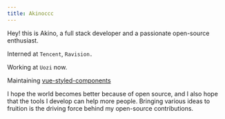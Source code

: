 ```yaml
---
title: Akinoccc
---
```

Hey! this is Akino, a full stack developer and a passionate open-source enthusiast.

I﻿nterned at `Tencent`, `Ravision.`

Working at `Uozi` now.

Maintaining [vue-styled-components](https://github.com/vue-styled-components/core)

I hope the world becomes better because of open source, and I also hope that the tools I develop can help more people. Bringing various ideas to fruition is the driving force behind my open-source contributions.